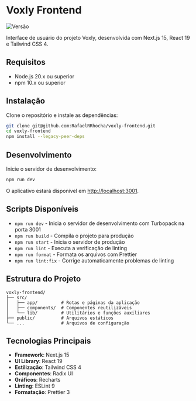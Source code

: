 # Voxly Frontend

![Versão](https://img.shields.io/badge/versão-1.0.2-blue.svg)

Interface de usuário do projeto Voxly, desenvolvida com Next.js 15, React 19 e Tailwind CSS 4.

## Requisitos

- Node.js 20.x ou superior
- npm 10.x ou superior

## Instalação

Clone o repositório e instale as dependências:

```bash
git clone git@github.com:RafaelRRhocha/voxly-frontend.git
cd voxly-frontend
npm install --legacy-peer-deps
```

## Desenvolvimento

Inicie o servidor de desenvolvimento:

```bash
npm run dev
```

O aplicativo estará disponível em [http://localhost:3001](http://localhost:3001).

## Scripts Disponíveis
- `npm run dev` - Inicia o servidor de desenvolvimento com Turbopack na porta 3001
- `npm run build` - Compila o projeto para produção
- `npm run start` - Inicia o servidor de produção
- `npm run lint` - Executa a verificação de linting
- `npm run format` - Formata os arquivos com Prettier
- `npm run lint:fix` - Corrige automaticamente problemas de linting

## Estrutura do Projeto
```
voxly-frontend/
├── src/
│   ├── app/         # Rotas e páginas da aplicação
│   ├── components/  # Componentes reutilizáveis
│   └── lib/         # Utilitários e funções auxiliares
├── public/          # Arquivos estáticos
└── ...              # Arquivos de configuração
```

## Tecnologias Principais
- **Framework**: Next.js 15
- **UI Library**: React 19
- **Estilização**: Tailwind CSS 4
- **Componentes**: Radix UI
- **Gráficos**: Recharts
- **Linting**: ESLint 9
- **Formatação**: Prettier 3
